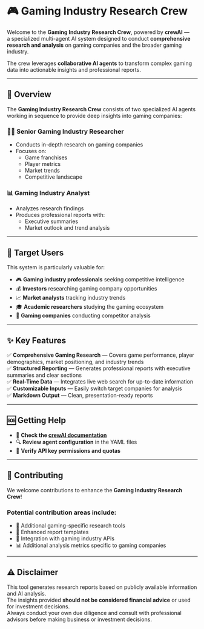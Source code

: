 # 🎮 Gaming Industry Research Crew

Welcome to the **Gaming Industry Research Crew**, powered by **crewAI** —  
a specialized multi-agent AI system designed to conduct **comprehensive research and analysis** on gaming companies and the broader gaming industry.  

The crew leverages **collaborative AI agents** to transform complex gaming data into actionable insights and professional reports.

---

## 🧩 Overview

The **Gaming Industry Research Crew** consists of two specialized AI agents working in sequence to provide deep insights into gaming companies:

### 👨‍💼 Senior Gaming Industry Researcher
- Conducts in-depth research on gaming companies
- Focuses on:
  - Game franchises
  - Player metrics
  - Market trends
  - Competitive landscape

### 📊 Gaming Industry Analyst
- Analyzes research findings
- Produces professional reports with:
  - Executive summaries
  - Market outlook and trend analysis

---

## 🎯 Target Users

This system is particularly valuable for:

- 🎮 **Gaming industry professionals** seeking competitive intelligence  
- 💰 **Investors** researching gaming company opportunities  
- 📈 **Market analysts** tracking industry trends  
- 🎓 **Academic researchers** studying the gaming ecosystem  
- 🏢 **Gaming companies** conducting competitor analysis  

---

## ✨ Key Features

✅ **Comprehensive Gaming Research** — Covers game performance, player demographics, market positioning, and industry trends  
✅ **Structured Reporting** — Generates professional reports with executive summaries and clear sections  
✅ **Real-Time Data** — Integrates live web search for up-to-date information  
✅ **Customizable Inputs** — Easily switch target companies for analysis  
✅ **Markdown Output** — Clean, presentation-ready reports  

---


## 🆘 Getting Help

- 📘 **Check the [crewAI documentation](https://docs.crewai.com/)**
- 🔍 **Review agent configuration** in the YAML files
- 🔑 **Verify API key permissions and quotas**

---

## 🤝 Contributing

We welcome contributions to enhance the **Gaming Industry Research Crew**!  

### Potential contribution areas include:

- 🎯 Additional gaming-specific research tools  
- 🧱 Enhanced report templates  
- 🔗 Integration with gaming industry APIs  
- 📊 Additional analysis metrics specific to gaming companies  

---

## ⚠️ Disclaimer

This tool generates research reports based on publicly available information and AI analysis.  
The insights provided **should not be considered financial advice** or used for investment decisions.  
Always conduct your own due diligence and consult with professional advisors before making business or investment decisions.





